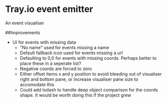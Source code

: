 # Tray.io event emitter
An event visualiser

##Improvements

- UI for events with missing data
    - "No name" used for events missing a name
    - Default fallback icon used for events missing a url
    - Defaulting to 0,0 for events with missing coords. Perhaps better to place these in a seperate list?
    - Negative coords are forced to zero
    - Either offset items x and y position to avoid bleeding out of visualiser right and bottom pane, or increase visualiser pane size to accomodate this
    - Could add lodash to handle deep object comparison for the coords shape. It would be worth doing this if the project grew
